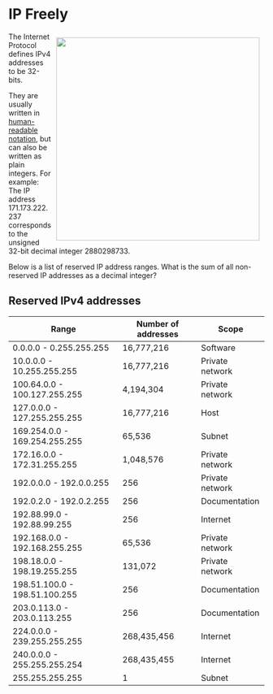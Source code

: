# IP Freely

<img src="https://fossbytes.com/wp-content/uploads/2016/10/localhost-127.0.0.1.jpg" align="right" style="width: 400px; margin: 10px;">

The Internet Protocol defines IPv4 addresses to be 32-bits.

They are usually written in [human-readable notation](https://en.wikipedia.org/wiki/Classless_Inter-Domain_Routing), but can also be
written as plain integers. For example: The IP address 171.173.222.237
corresponds to the unsigned 32-bit decimal integer 2880298733.

Below is a list of reserved IP address ranges. What is the sum of all
non-reserved IP addresses as a decimal integer?

## Reserved IPv4 addresses

| Range                         | Number of addresses | Scope           |
|-------------------------------|---------------------|-----------------|
| 0.0.0.0 - 0.255.255.255       | 16,777,216          | Software        |
| 10.0.0.0 - 10.255.255.255     | 16,777,216          | Private network |
| 100.64.0.0 - 100.127.255.255  | 4,194,304           | Private network |
| 127.0.0.0 - 127.255.255.255   | 16,777,216          | Host            |
| 169.254.0.0 - 169.254.255.255 | 65,536              | Subnet          |
| 172.16.0.0 - 172.31.255.255   | 1,048,576           | Private network |
| 192.0.0.0 - 192.0.0.255       | 256                 | Private network |
| 192.0.2.0 - 192.0.2.255       | 256                 | Documentation   |
| 192.88.99.0 - 192.88.99.255   | 256                 | Internet        |
| 192.168.0.0 - 192.168.255.255 | 65,536              | Private network |
| 198.18.0.0 - 198.19.255.255   | 131,072             | Private network |
| 198.51.100.0 - 198.51.100.255 | 256                 | Documentation   |
| 203.0.113.0 - 203.0.113.255   | 256                 | Documentation   |
| 224.0.0.0 - 239.255.255.255   | 268,435,456         | Internet        |
| 240.0.0.0 - 255.255.255.254   | 268,435,455         | Internet        |
| 255.255.255.255               | 1                   | Subnet          |
